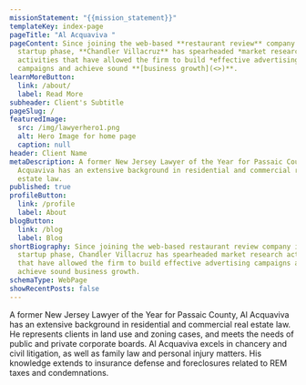 ```yaml
---
missionStatement: "{{mission_statement}}"
templateKey: index-page
pageTitle: "Al Acquaviva "
pageContent: Since joining the web-based **restaurant review** company in its
  startup phase, **Chandler Villacruz** has spearheaded *market research*
  activities that have allowed the firm to build *effective advertising*
  campaigns and achieve sound **[business growth](<>)**.
learnMoreButton:
  link: /about/
  label: Read More
subheader: Client's Subtitle
pageSlug: /
featuredImage:
  src: /img/lawyerhero1.png
  alt: Hero Image for home page
  caption: null
header: Client Name
metaDescription: A former New Jersey Lawyer of the Year for Passaic County, Al
  Acquaviva has an extensive background in residential and commercial real
  estate law.
published: true
profileButton:
  link: /profile
  label: About
blogButton:
  link: /blog
  label: Blog
shortBiography: Since joining the web-based restaurant review company in its
  startup phase, Chandler Villacruz has spearheaded market research activities
  that have allowed the firm to build effective advertising campaigns and
  achieve sound business growth.
schemaType: WebPage
showRecentPosts: false
---
```

A former New Jersey Lawyer of the Year for Passaic County, Al Acquaviva has an extensive background in residential and commercial real estate law. He represents clients in land use and zoning cases, and meets the needs of public and private corporate boards. Al Acquaviva excels in chancery and civil litigation, as well as family law and personal injury matters. His knowledge extends to insurance defense and foreclosures related to REM taxes and condemnations.